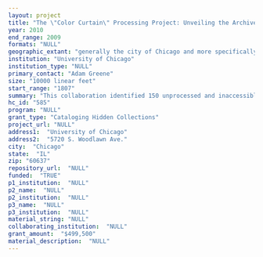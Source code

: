 ```yaml
--- 
layout: project 
title: "The \"Color Curtain\" Processing Project: Unveiling the Archives of Chicago's Black Metropolis"
year: 2010
end_range: 2009
formats: "NULL"
geographic_extant: "generally the city of Chicago and more specifically the South and West sides of the city where large African American populations were concentrated."
institution: "University of Chicago"
institution_type: "NULL"
primary_contact: "Adam Greene"
size: "10000 linear feet"
start_range: "1807"
summary: "This collaboration identified 150 unprocessed and inaccessible collections to process and catalog. The collections have high scholarly research value along with low condition ratings. The collections were appraised and identified during the Black Metropolis Research Consortium's project to survey unprocessed and inaccessible archival collections that document African American history and culture and are housed at institutions in Chicago. The collections selected for this project address political, cultural, social, spiritual and economic aspects of African Americans lives throughout the history of Chicago. The collections document events from the founding of the city, to the great African American migration from the southern United States into Chicago and the Midwest and also the Chicago's public housing history from the early 1940s up to the election of a South Side Chicago politician to the presidency of the United States. The collections are especially strong in these areas: (1) the history and evolution of public housing and public programs in Chicago; (2) the history of civil rights, social justice issues and community activism in Chicago (3) the Black Arts Movement in Chicago and (4) the Chicago labor movement and union history. Some collections of note include the Chicago Housing Authority Records, the Illinois Labor History Society Records, the Woodlawn Organization Records and the Chicago Urban League Records."
hc_id: "585"
program: "NULL"
grant_type: "Cataloging Hidden Collections"
project_url: "NULL"
address1:  "University of Chicago"
address2:  "5720 S. Woodlawn Ave."
city:  "Chicago"
state:  "IL"
zip: "60637"
repository_url:  "NULL"
funded:  "TRUE"
p1_institution:  "NULL"
p2_name:  "NULL"
p2_institution:  "NULL"
p3_name:  "NULL"
p3_institution:  "NULL"
material_string: "NULL"
collaborating_institution:  "NULL"
grant_amount:  "$499,500"
material_description:  "NULL"
---
```

